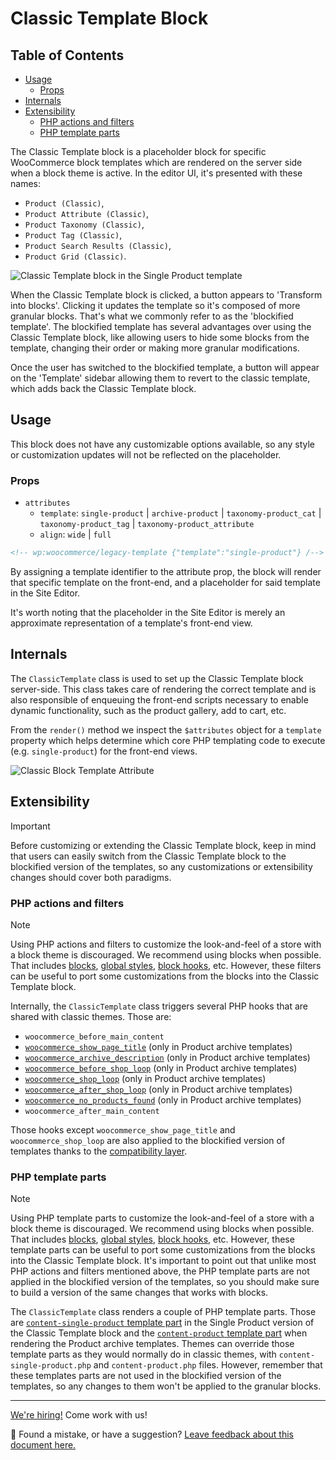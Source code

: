 # Classic Template Block <!-- omit in toc -->

## Table of Contents <!-- omit in toc -->

-   [Usage](#usage)
    -   [Props](#props)
-   [Internals](#internals)
-   [Extensibility](#extensibility)
    -   [PHP actions and filters](#php-actions-and-filters)
    -   [PHP template parts](#php-template-parts)

The Classic Template block is a placeholder block for specific WooCommerce block templates which are rendered on the server side when a block theme is active. In the editor UI, it's presented with these names:

- `Product (Classic)`,
- `Product Attribute (Classic)`,
- `Product Taxonomy (Classic)`,
- `Product Tag (Classic)`,
- `Product Search Results (Classic)`,
- `Product Grid (Classic)`.

![Classic Template block in the Single Product template](https://github.com/woocommerce/woocommerce/assets/3616980/c996d4e8-8839-4542-b6a3-9f01627c482d)

When the Classic Template block is clicked, a button appears to 'Transform into blocks'. Clicking it updates the template so it's composed of more granular blocks. That's what we commonly refer to as the 'blockified template'. The blockified template has several advantages over using the Classic Template block, like allowing users to hide some blocks from the template, changing their order or making more granular modifications.

Once the user has switched to the blockified template, a button will appear on the 'Template' sidebar allowing them to revert to the classic template, which adds back the Classic Template block.

## Usage

This block does not have any customizable options available, so any style or customization updates will not be reflected on the placeholder.

### Props

-   `attributes`
    -   `template`: `single-product` | `archive-product` | `taxonomy-product_cat` | `taxonomy-product_tag` | `taxonomy-product_attribute`
    -   `align`: `wide` | `full`

```html
<!-- wp:woocommerce/legacy-template {"template":"single-product"} /-->
```

By assigning a template identifier to the attribute prop, the block will render that specific template on the front-end, and a placeholder for said template in the Site Editor.

It's worth noting that the placeholder in the Site Editor is merely an approximate representation of a template's front-end view.

## Internals

The `ClassicTemplate` class is used to set up the Classic Template block server-side. This class takes care of rendering the correct template and is also responsible of enqueuing the front-end scripts necessary to enable dynamic functionality, such as the product gallery, add to cart, etc.

From the `render()` method we inspect the `$attributes` object for a `template` property which helps determine which core PHP templating code to execute (e.g. `single-product`) for the front-end views.

![Classic Block Template Attribute](./assets/classic-template-attributes.png)

## Extensibility

> [!IMPORTANT]
> Before customizing or extending the Classic Template block, keep in mind that users can easily switch from the Classic Template block to the blockified version of the templates, so any customizations or extensibility changes should cover both paradigms.

### PHP actions and filters

> [!NOTE]
> Using PHP actions and filters to customize the look-and-feel of a store with a block theme is discouraged. We recommend using blocks when possible. That includes [blocks](https://developer.wordpress.org/block-editor/), [global styles](https://developer.wordpress.org/themes/global-settings-and-styles/), [block hooks](https://make.wordpress.org/core/2023/10/15/introducing-block-hooks-for-dynamic-blocks/), etc. However, these filters can be useful to port some customizations from the blocks into the Classic Template block.

Internally, the `ClassicTemplate` class triggers several PHP hooks that are shared with classic themes. Those are:

- `woocommerce_before_main_content`
- [`woocommerce_show_page_title`](https://github.com/woocommerce/woocommerce/blob/f040e3acf7df9420a09d37b84358ac7d2e03b8a3/plugins/woocommerce/src/Blocks/BlockTypes/ClassicTemplate.php#L264) (only in Product archive templates)
- [`woocommerce_archive_description`](https://github.com/woocommerce/woocommerce/blob/f040e3acf7df9420a09d37b84358ac7d2e03b8a3/plugins/woocommerce/src/Blocks/BlockTypes/ClassicTemplate.php#L281) (only in Product archive templates)
- [`woocommerce_before_shop_loop`](https://github.com/woocommerce/woocommerce/blob/f040e3acf7df9420a09d37b84358ac7d2e03b8a3/plugins/woocommerce/src/Blocks/BlockTypes/ClassicTemplate.php#L296) (only in Product archive templates)
- [`woocommerce_shop_loop`](https://github.com/woocommerce/woocommerce/blob/f040e3acf7df9420a09d37b84358ac7d2e03b8a3/plugins/woocommerce/src/Blocks/BlockTypes/ClassicTemplate.php#L309) (only in Product archive templates)
- [`woocommerce_after_shop_loop`](https://github.com/woocommerce/woocommerce/blob/f040e3acf7df9420a09d37b84358ac7d2e03b8a3/plugins/woocommerce/src/Blocks/BlockTypes/ClassicTemplate.php#L324) (only in Product archive templates)
- [`woocommerce_no_products_found`](https://github.com/woocommerce/woocommerce/blob/f040e3acf7df9420a09d37b84358ac7d2e03b8a3/plugins/woocommerce/src/Blocks/BlockTypes/ClassicTemplate.php#L333) (only in Product archive templates)
- `woocommerce_after_main_content`

Those hooks except `woocommerce_show_page_title` and `woocommerce_shop_loop` are also applied to the blockified version of templates thanks to the [compatibility layer](../../../../docs/internal-developers/blockified-templates/compatibility-layer.md).

### PHP template parts

> [!NOTE]
> Using PHP template parts to customize the look-and-feel of a store with a block theme is discouraged. We recommend using blocks when possible. That includes [blocks](https://developer.wordpress.org/block-editor/), [global styles](https://developer.wordpress.org/themes/global-settings-and-styles/), [block hooks](https://make.wordpress.org/core/2023/10/15/introducing-block-hooks-for-dynamic-blocks/), etc. However, these template parts can be useful to port some customizations from the blocks into the Classic Template block.
> It's important to point out that unlike most PHP actions and filters mentioned above, the PHP template parts are not applied in the blockified version of the templates, so you should make sure to build a version of the same changes that works with blocks.

The `ClassicTemplate` class renders a couple of PHP template parts. Those are [`content-single-product` template part](https://github.com/woocommerce/woocommerce/blob/f040e3acf7df9420a09d37b84358ac7d2e03b8a3/plugins/woocommerce/src/Blocks/BlockTypes/ClassicTemplate.php#L213) in the Single Product version of the Classic Template block and the [`content-product` template part](https://github.com/woocommerce/woocommerce/blob/f040e3acf7df9420a09d37b84358ac7d2e03b8a3/plugins/woocommerce/src/Blocks/BlockTypes/ClassicTemplate.php#L311) when rendering the Product archive templates. Themes can override those template parts as they would normally do in classic themes, with `content-single-product.php` and `content-product.php` files. However, remember that these templates parts are not used in the blockified version of the templates, so any changes to them won't be applied to the granular blocks.

<!-- FEEDBACK -->

---

[We're hiring!](https://woocommerce.com/careers/) Come work with us!

🐞 Found a mistake, or have a suggestion? [Leave feedback about this document here.](https://github.com/woocommerce/woocommerce-gutenberg-products-block/issues/new?assignees=&labels=type%3A+documentation&template=--doc-feedback.md&title=Feedback%20on%20./docs/README.md)

<!-- /FEEDBACK -->
